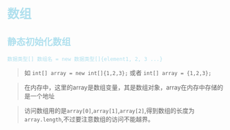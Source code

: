 <font color=BlueGreen>

# 数组

## 静态初始化数组

    数据类型[] 数组名 = new 数据类型[]{element1, 2, 3 ...}

> 如 ```int[] array = new int[]{1,2,3};```
或者 ```int[] array = {1,2,3};```

> 在内存中，这里的array是数组变量，其是数组对象，array在内存中存储的是一个地址

> 访问数组用的是`array[0]`,`array[1]`,`array[2]`,得到数组的长度为`array.length`,不过要注意数组的访问不能越界。

